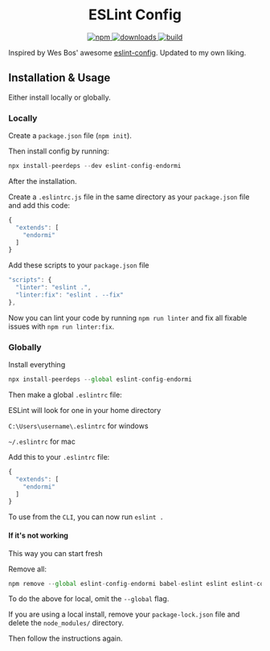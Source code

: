<h1 align="center">
  ESLint Config
</h1>

<p align="center">
  <a href="https://www.npmjs.com/package/eslint-config-endormi">
    <img alt="npm" src="https://img.shields.io/npm/v/eslint-config-endormi?color=blue">
  </a>
  <a href="https://www.npmjs.com/package/eslint-config-endormi">
    <img alt="downloads" src="https://img.shields.io/npm/dt/eslint-config-endormi">
  </a>
  <a href="https://travis-ci.org/endormi/eslint-config-endormi">
    <img src="https://img.shields.io/travis/endormi/eslint-config-endormi" alt="build" />
  </a>
</p>

Inspired by Wes Bos' awesome [eslint-config](https://github.com/wesbos/eslint-config-wesbos). Updated to my own liking.

## Installation & Usage

Either install locally or globally.

### Locally

Create a `package.json` file (`npm init`).

Then install config by running:

```js
npx install-peerdeps --dev eslint-config-endormi
```

After the installation.

Create a `.eslintrc.js` file in the same directory as your `package.json` file and add this code:

```js
{
  "extends": [
    "endormi"
  ]
}
```

Add these scripts to your `package.json` file

```js
"scripts": {
  "linter": "eslint .",
  "linter:fix": "eslint . --fix"
},
```

Now you can lint your code by running `npm run linter` and fix all fixable issues with `npm run linter:fix`.

### Globally

Install everything

```js
npx install-peerdeps --global eslint-config-endormi
```

Then make a global `.eslintrc` file:

ESLint will look for one in your home directory

`C:\Users\username\.eslintrc` for windows

`~/.eslintrc` for mac

Add this to your `.eslintrc` file:

```js
{
  "extends": [
    "endormi"
  ]
}
```

To use from the `CLI`, you can now run `eslint .`

#### If it's not working

This way you can start fresh

Remove all:

```js
npm remove --global eslint-config-endormi babel-eslint eslint eslint-config-prettier eslint-config-airbnb eslint-plugin-html eslint-plugin-prettier eslint-plugin-import eslint-plugin-react prettier
```
To do the above for local, omit the `--global` flag.

If you are using a local install, remove your `package-lock.json` file and delete the `node_modules/` directory.

Then follow the instructions again.